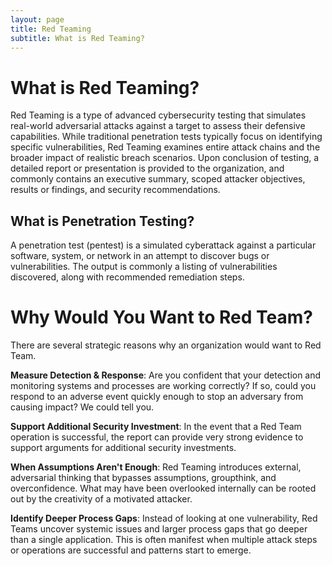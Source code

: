 ```yaml
---
layout: page
title: Red Teaming
subtitle: What is Red Teaming?
---
```


# What is Red Teaming?

Red Teaming is a type of advanced cybersecurity testing that simulates real-world adversarial attacks against a target to assess their defensive capabilities. While traditional penetration tests typically focus on identifying specific vulnerabilities, Red Teaming examines entire attack chains and the broader impact of realistic breach scenarios. Upon conclusion of testing, a detailed report or presentation is provided to the organization, and commonly contains an executive summary, scoped attacker objectives, results or findings, and security recommendations.

## What is Penetration Testing?

A penetration test (pentest) is a simulated cyberattack against a particular software, system, or network in an attempt to discover bugs or vulnerabilities. The output is commonly a listing of vulnerabilities discovered, along with recommended remediation steps.

# Why Would You Want to Red Team?

There are several strategic reasons why an organization would want to Red Team.

**Measure Detection & Response**: Are you confident that your detection and monitoring systems and processes are working correctly? If so, could you respond to an adverse event quickly enough to stop an adversary from causing impact? We could tell you.

**Support Additional Security Investment**: In the event that a Red Team operation is successful, the report can provide very strong evidence to support arguments for additional security investments.

**When Assumptions Aren't Enough**: Red Teaming introduces external, adversarial thinking that bypasses assumptions, groupthink, and overconfidence. What may have been overlooked internally can be rooted out by the creativity of a motivated attacker.

**Identify Deeper Process Gaps**: Instead of looking at one vulnerability, Red Teams uncover systemic issues and larger process gaps that go deeper than a single application. This is often manifest when multiple attack steps or operations are successful and patterns start to emerge.
